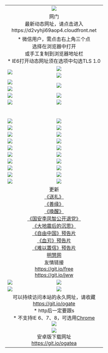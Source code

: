 ﻿<table>
  <tr></tr>
  <tr><td colspan=2 align=center><img src="https://cloud.githubusercontent.com/assets/11880933/13434984/f430fae2-e012-11e5-814f-c2df1e82b247.jpg" /></td></tr>
  <tr><td colspan=2 align=center>网门<br>最新动态网址，请点击进入
<br>https://d2vyhji69aop4.cloudfront.net
    </td>
  </tr>
  <tr>
    <td colspan=2 align=center>* 微信用户，需点击右上角三个点<br>选择在浏览器中打开<br>或手工复制到浏览器地址栏
    <br>* IE6打开动态网址须在选项中勾选TLS 1.0</td>
  </tr>
  <tr>
    <td rowspan=2><a href="https://d2vyhji69aop4.cloudfront.net/ogUP.aspx?name=11DKC.mp4&list=11DKC" target="_blank"><img src="https://d2vyhji69aop4.cloudfront.net/Up/11DKC1.jpg" /></a></td> 
    <td><div><a href="https://d2vyhji69aop4.cloudfront.net/ogUP.aspx?name=LRWS.mp4&list=LRWS" target="_blank"><img src="https://d2vyhji69aop4.cloudfront.net/Up/LRWS.jpg" /></a></td>
   </tr>
  <tr>
    <td><a href="https://d2vyhji69aop4.cloudfront.net/ogNiceVedio.aspx" target="_blank"><img src="https://d2vyhji69aop4.cloudfront.net/Up/11TGKDY.jpg" /></a></td>
  </tr>
  <tr>
    <td><a href="https://d2vyhji69aop4.cloudfront.net/ogUP.aspx?name=JQR.mp4&count=2" target="_blank"><img src="https://d2vyhji69aop4.cloudfront.net/Up/JQR.jpg" /></a></td>   
    <td rowspan=2><a href="https://d2vyhji69aop4.cloudfront.net/ogUP.aspx?name=JP.mp4&count=9" target="_blank"><img src="https://d2vyhji69aop4.cloudfront.net/Up/JP.jpg" /></td>
  </tr>
  <tr>
    <td><a href="https://d2vyhji69aop4.cloudfront.net/ogUP.aspx?name=WH.mp4" target="_blank"><img src="https://d2vyhji69aop4.cloudfront.net/Up/WH.jpg" /></a></td>
  </tr>
  <tr>
    <td><a href="https://d2vyhji69aop4.cloudfront.net/ogUP.aspx?name=SSZJ.mp4&list=SSZJ" target="_blank"><img src="https://d2vyhji69aop4.cloudfront.net/Up/SSZJ.jpg" /></a></td>
    <td><a href="https://d2vyhji69aop4.cloudfront.net/ogUP.aspx?name=1XQK.mp4&count=13" target="_blank"><img src="https://d2vyhji69aop4.cloudfront.net/Up/1XQK.jpg" /></a</td>
  </tr>
  <tr>
    <td><a href="https://d2vyhji69aop4.cloudfront.net/ogUP.aspx?name=ZY.mp4&count=2015|16" target="_blank"><img src="https://d2vyhji69aop4.cloudfront.net/Up/ZY.jpg" /></a</td>
    <td><a href="https://d2vyhji69aop4.cloudfront.net/ogUP.aspx?name=XTFY.mp4&count=B|2,A|24" target="_blank"><img src="https://d2vyhji69aop4.cloudfront.net/Up/XTFY.jpg" /></a></td>
  </tr>
  <tr height="40">
  </tr>
  <tr>
    <td><a href="https://d2vyhji69aop4.cloudfront.net/ogUP.aspx?name=4EE/QQ.mp4&list=4EEQQ" target="_blank"><img src="https://d2vyhji69aop4.cloudfront.net/Up/4EE/QQ0.jpg"/></a></td>
    <td><a href="https://d2vyhji69aop4.cloudfront.net/ogUP.aspx?name=4EE/HQ.mp4&list=4EEHQ" target="_blank"><img src="https://d2vyhji69aop4.cloudfront.net/Up/4EE/HQ0.jpg"/></a></td>
  </tr>
  <tr>
    <td><a href="https://d2vyhji69aop4.cloudfront.net/ogUP.aspx?name=4EE/ZG.mp4&list=4EEZG" target="_blank"><img src="https://d2vyhji69aop4.cloudfront.net/Up/4EE/ZG0.jpg"/></a></td>
    <td><a href="https://d2vyhji69aop4.cloudfront.net/ogUP.aspx?name=4EE/DJ.mp4&list=4EEDJ" target="_blank"><img src="https://d2vyhji69aop4.cloudfront.net/Up/4EE/DJ0.jpg"/></a></td>
  </tr>
  <tr>
    <td><a href="https://d2vyhji69aop4.cloudfront.net/ogUP.aspx?name=4EE/GX.mp4&list=4EEGX" target="_blank"><img src="https://d2vyhji69aop4.cloudfront.net/Up/4EE/GX0.jpg"/></a></td>
    <td><a href="https://d2vyhji69aop4.cloudfront.net/ogUP.aspx?name=4EE/HD.mp4&list=4EEHD" target="_blank"><img src="https://d2vyhji69aop4.cloudfront.net/Up/4EE/HD0.jpg"/></a></td>
  </tr>
  <tr>
    <td><a href="https://d2vyhji69aop4.cloudfront.net/ogUP.aspx?name=4EE/TX.mp4&list=4EETX" target="_blank"><img src="https://d2vyhji69aop4.cloudfront.net/Up/4EE/TX0.jpg"/></a></td>
    <td><a href="https://d2vyhji69aop4.cloudfront.net/ogUP.aspx?name=4EE/WZ.mp4&list=4EEWZ" target="_blank"><img src="https://d2vyhji69aop4.cloudfront.net/Up/4EE/WZ0.jpg"/></a></td>
  </tr>
  <tr>
    <td><a href="https://d2vyhji69aop4.cloudfront.net/onUP.aspx?name=https://d1pog55izwmvoe.cloudfront.net/" target="_blank"><img src="https://d2vyhji69aop4.cloudfront.net/Up/0DTW.jpg"/></a></td>
    <td><a href="https://d2vyhji69aop4.cloudfront.net/onUP.aspx?name=https://d240ns8up8earz.cloudfront.net/acenter/" target="_blank"><img src="https://d2vyhji69aop4.cloudfront.net/Up/0TDW.jpg" /></a></td>
  </tr>
  <tr>
    <td><a href="https://d2vyhji69aop4.cloudfront.net/onUP.aspx?name=https://d4508d6vomz2p.cloudfront.net/gb/nsc413.htm" target="_blank"><img src="https://d2vyhji69aop4.cloudfront.net/Up/0DJY.jpg" /></a></td>
    <td><a href="https://d2vyhji69aop4.cloudfront.net/onUP.aspx?name=https://dilo7bqpjb57y.cloudfront.net/xtr/gb/prog204.html" target="_blank"><img src="https://d2vyhji69aop4.cloudfront.net/Up/0XTR.jpg" /></a></td>
  </tr>
  <tr>
    <td><a href="https://d2vyhji69aop4.cloudfront.net/onUP.aspx?name=https://d3aj00iefsmfgc.cloudfront.net/" target="_blank"><img src="https://d2vyhji69aop4.cloudfront.net/Up/0MHW.jpg" /></a></td>
    <td><a href="https://d2vyhji69aop4.cloudfront.net/onUP.aspx?name=https://d20wz7qt14x5d2.cloudfront.net/" target="_blank"><img src="https://d2vyhji69aop4.cloudfront.net/Up/0ZJW.jpg" /></a></td>
  </tr>
  <tr>
    <td><a href="https://d2vyhji69aop4.cloudfront.net/ogUP.aspx?name=0FG.zip" target="_blank"><img src="https://d2vyhji69aop4.cloudfront.net/Up/0FG.jpg" /></a></td>
    <td><a href="https://d2vyhji69aop4.cloudfront.net/ogUP.aspx?name=0FGA.apk" target="_blank"><img src="https://d2vyhji69aop4.cloudfront.net/Up/0FGA.jpg" /></a></td>
  </tr>
  <tr>
    <td><a href="https://d2vyhji69aop4.cloudfront.net/ogUP.aspx?name=0U.zip" target="_blank"><img src="https://d2vyhji69aop4.cloudfront.net/Up/0U.jpg" /></a></td>
    <td><a href="https://d2vyhji69aop4.cloudfront.net/ogUP.aspx?name=0UA.apk" target="_blank"><img src="https://d2vyhji69aop4.cloudfront.net/Up/0UA.jpg" /></a></td>
  </tr>
  <tr>
    <td><a href="https://d2vyhji69aop4.cloudfront.net/ogUP.aspx?name=0iPPOTV.zip" target="_blank"><img src="https://d2vyhji69aop4.cloudfront.net/Up/0iPPOTV.jpg" /></a></td>
    <td><a href="https://d2vyhji69aop4.cloudfront.net/ogUP.aspx?name=0iNTD.apk" target="_blank"><img src="https://d2vyhji69aop4.cloudfront.net/Up/0iNTD.jpg" /></a></td>
  </tr>
  <tr>
    <td colspan=2 align=center>更新<br>
      <a href="https://d2vyhji69aop4.cloudfront.net/ogUP.aspx?name=4ESL.mp4" target="_blank">《送礼》</a><br>
      <a href="https://d2vyhji69aop4.cloudfront.net/ogUP.aspx?name=4ESY.mp4" target="_blank">《善缘》</a><br>
      <a href="https://d2vyhji69aop4.cloudfront.net/ogUP.aspx?name=4EHX.mp4" target="_blank">《唤醒》</a><br>
      <a href="https://d2vyhji69aop4.cloudfront.net/ogUP.aspx?name=4LFZ.mp4" target="_blank">《国安李凤智公开退党》</a><br>
      <a href="https://d2vyhji69aop4.cloudfront.net/ogUP.aspx?name=4DDZHDCS.mp4" target="_blank">《大地震后的沉思》</a><br>
      <a href="https://d2vyhji69aop4.cloudfront.net/ogUP.aspx?name=11ZYZG0.mp4" target="_blank">《自由中国》预告片</a><br>
      <a href="https://d2vyhji69aop4.cloudfront.net/ogUP.aspx?name=11XR.mp4" target="_blank">《血刃》预告片</a><br>
      <a href="https://d2vyhji69aop4.cloudfront.net/ogUP.aspx?name=11NYZX.mp4&count=2" target="_blank">《难以置信》预告片</a><br>
      <a href="https://d2vyhji69aop4.cloudfront.net/onUP.aspx?name=https://www.minghui.org/" target="_blank">明慧网</a><br>
      友情链接<br>
      <a href="https://d2vyhji69aop4.cloudfront.net/onUP.aspx?name=https://git.io/free" target="_blank">https://git.io/free</a><br>
      <a href="https://d2vyhji69aop4.cloudfront.net/onUP.aspx?name=https://git.io/jww" target="_blank">https://git.io/jww</a></td>
    </td>
  </tr>
  <tr>
    <td><a href="https://d2vyhji69aop4.cloudfront.net/ogNice.aspx" target="_blank"><img src="https://d2vyhji69aop4.cloudfront.net/Up/0WCYY.jpg" /></a></td>
    <td><a href="https://d2vyhji69aop4.cloudfront.net/onCO.aspx?ob=600事物&op=增删改&args=WH1~%23类型6新闻%7c%23类型6评论&mode=" target="_blank"><img src="https://d2vyhji69aop4.cloudfront.net/Up/0WZTT.jpg" /></a></td> 
  </tr>
  <tr>
    <td><a href="https://d2vyhji69aop4.cloudfront.net/ogDY.aspx" target="_blank"><img src="https://d2vyhji69aop4.cloudfront.net/Up/0FK.jpg" /></a></td>
    <td><a href="https://d2vyhji69aop4.cloudfront.net/ogST.aspx" target="_blank"><img src="https://d2vyhji69aop4.cloudfront.net/Up/0ST.jpg" /></a></td> 
  </tr>
  <tr>
    <td colspan=2 align=center>可以持续访问本站的永久网址，请收藏<br/><a href="https://git.io/ogate" target="_blank">https://git.io/ogate</a><br/>* http后一定要跟s<br/>* 不支持IE 6、7、8，可选用<a href="https://d2vyhji69aop4.cloudfront.net/ogUP.aspx?name=0ChromePortable.zip">Chrome</a><br/><a href="https://d2vyhji69aop4.cloudfront.net/Up/0WMGDL2.png" target="_blank"><img src="https://d2vyhji69aop4.cloudfront.net/Up/0WMGD2.png"/></a></td>
  </tr>
  <tr>
    <td colspan=2 align=center><a href="https://d2vyhji69aop4.cloudfront.net/ogUP.aspx?name=0oGate.apk" target="_blank"><img src="https://cloud.githubusercontent.com/assets/11880933/13720399/75e143ee-e842-11e5-9f0a-1421f423c80f.jpg" /></a><br>安卓版下载网址<br><a href="https://git.io/ogatea">https://git.io/ogatea</a></td>
  </tr>
  <!--tr>
    <td colspan=2 align=center>可能失效的动态网址
    </td>
  </tr-->
</table>
